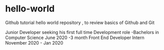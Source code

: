 # hello-world
Github tutorial hello world repository , to review basics of Github and Git

Junior Developer seeking his first full time Development role 
-Bachelors in Computer Science June 2020
  -3 month Front End Developer Intern November 2020 - Jan 2020
